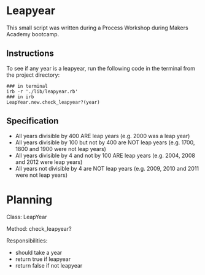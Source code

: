 # Leapyear
This small script was written during a Process Workshop during Makers Academy bootcamp.

## Instructions
To see if any year is a leapyear, run the following code in the terminal from the project directory:

```
### in terminal
irb -r './lib/leapyear.rb'
### in irb
LeapYear.new.check_leapyear?(year)
```

## Specification
* All years divisible by 400 ARE leap years (e.g. 2000 was a leap year)
* All years divisible by 100 but not by 400 are NOT leap years (e.g. 1700, 1800 and 1900 were not leap years)
* All years divisible by 4 and not by 100 ARE leap years (e.g. 2004, 2008 and 2012 were leap years)
* All years not divisible by 4 are NOT leap years (e.g. 2009, 2010 and 2011 were not leap years)

# Planning
Class: LeapYear

Method: check_leapyear?

Responsibilities: 
* should take a year
* return true if leapyear
* return false if not leapyear
